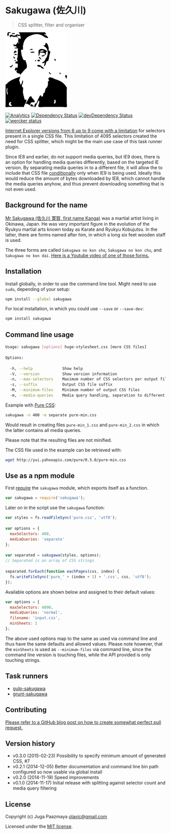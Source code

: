 # Sakugawa (佐久川)

> CSS splitter, filter and organiser

![Mr Sakugawa](./logo.png)

[![Analytics](https://ga-beacon.appspot.com/UA-2643697-15/sakugawa/index?flat)](https://github.com/igrigorik/ga-beacon)
[![Dependency Status](https://img.shields.io/david/paazmaya/sakugawa.svg?style=flat-square)](https://david-dm.org/paazmaya/sakugawa)
[![devDependency Status](https://img.shields.io/david/dev/paazmaya/sakugawa.svg?style=flat-square)](https://david-dm.org/paazmaya/sakugawa#info=devDependencies)
[![wercker status](https://img.shields.io/wercker/ci/d1673adc6fdf3e5c3e4234986517ebc3.svg?style=flat-square "wercker status")](https://app.wercker.com/project/bykey/d1673adc6fdf3e5c3e4234986517ebc3)

[Internet Explorer versions from 6 up to 9 come with a limitation][ieinternals] for
selectors present in a single CSS file. This limitation of 4095 selectors created the
need for CSS splitter, which might be the main use case of this task runner plugin.

Since IE8 and earlier, do not support media queries, but IE9 does, there is an option for handling
media queries differently, based on the targeted IE version. By separating media queries in
to a different file, it will allow the to include that CSS file [conditionally][] only when
IE9 is being used. Ideally this would reduce the amount of bytes downloaded by IE8, which
cannot handle the media queries anyhow, and thus prevent downloading something that is not
even used.


## Background for the name

[Mr Sakugawa (佐久川 寛賀, first name Kanga)](http://en.wikipedia.org/wiki/Sakugawa_Kanga)
was a martial artist living in Okinawa, Japan.
He was very important figure in the evolution of the Ryukyu martial arts known today as
Karate and Ryukyu Kobujutsu. In the latter, there are forms named after him,
in which a long six feet wooden staff is used.

The three forms are called `Sakugawa no kon sho`, `Sakugawa no kon chu`, and `Sakugawa no kon dai`.
[Here is a Youtube video of one of those forms.](https://www.youtube.com/watch?v=KF4nERzknmI)


## Installation

Install globally, in order to use the command line tool.
Might need to use `sudo`, depending of your setup:

```sh
npm install --global sakugawa
```

For local installation, in which you could use `--save` or `--save-dev`:

```sh
npm install sakugawa
```


## Command line usage

```sh
Usage: sakugawa [options] huge-stylesheet.css [more CSS files]

Options:

  -h, --help             Show help
  -V, --version          Show version information
  -n, --max-selectors    Maximum number of CSS selectors per output file
  -s, --suffix           Output CSS file suffix
  -M, --minimum-files    Minimum number of output CSS files
  -m, --media-queries    Media query handling, separation to different file (separate) or ignorance (ignore). By default included
```

Example with [Pure CSS](http://purecss.io/ "A set of small, responsive CSS modules that you can use in every web project"):

```sh
sakugawa -n 400 -m separate pure-min.css
```

Would result in creating files `pure-min_1.css` and `pure-min_2.css` in which the latter contains all media queries.

Please note that the resulting files are not minified.

The CSS file used in the example can be retrieved with:

```sh
wget http://yui.yahooapis.com/pure/0.5.0/pure-min.css
```


## Use as a npm module

First [require][] the `sakugawa` module, which exports itself as a function.

```js
var sakugawa = require('sakugawa');
```

Later on in the script use the `sakugawa` function:

```js
var styles = fs.readFileSync('pure.css', 'utf8');

var options = {
  maxSelectors: 400,
  mediaQueries: 'separate'
};

var separated = sakugawa(styles, options);
// Separated is an array of CSS strings

separated.forEach(function eachPages(css, index) {
  fs.writeFileSync('pure_' + (index + 1) + '.css', css, 'utf8');
});
```

Available options are shown below and assigned to their default values:

```js
var options = {
  maxSelectors: 4090,
  mediaQueries: 'normal',
  filename: 'input.css',
  minSheets: 1
};
```

The above used options map to the same as used via command line and thus have the same
defaults and allowed values. Please note however, that the `minSheets` is used as
`--minimum-files` via command line, since the command line version is touching files,
while the API provided is only touching strings.


## Task runners

* [gulp-sakugawa](https://github.com/paazmaya/gulp-sakugawa "Run Sakugawa via gulp, for CSS splitting, filtering and organising")
* [grunt-sakugawa](https://github.com/paazmaya/grunt-sakugawa "Run Sakugawa via Grunt, for CSS splitting, filtering and organising")

## Contributing

[Please refer to a GitHub blog post on how to create somewhat perfect pull request.](https://github.com/blog/1943-how-to-write-the-perfect-pull-request "How to write the perfect pull request")


## Version history

* v0.3.0 (2015-02-23) Possibility to specify minimum amount of generated CSS, #7
* v0.2.1 (2014-12-05) Better documentation and command line bin path configured so now usable via global install
* v0.2.0 (2014-11-19) Speed improvements
* v0.1.0 (2014-11-17) Initial release with splitting against selector count and media query filtering


## License

Copyright (c) Juga Paazmaya <olavic@gmail.com>

Licensed under the [MIT license](LICENSE).


[ieinternals]: http://blogs.msdn.com/b/ieinternals/archive/2011/05/14/10164546.aspx "Stylesheet Limits in Internet Explorer"
[conditionally]: http://www.quirksmode.org/css/condcom.html "Conditional comments"
[require]: http://nodejs.org/api/modules.html#modules_module_require_id "The module.require method provides a way to load a module as if require() was called from the original module"
